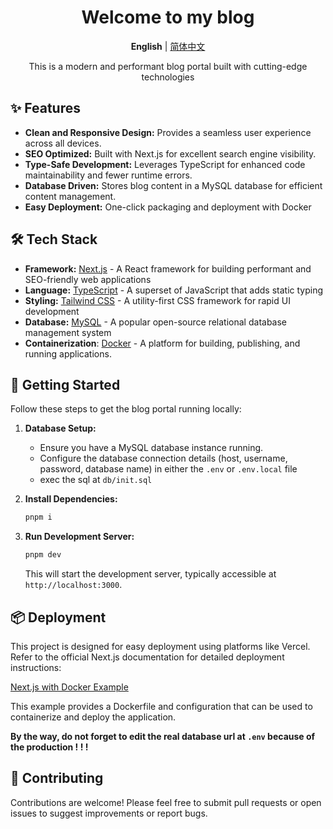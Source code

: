 <h1 align="center">Welcome to my blog</h1>
<p align="center">
    <strong>English</strong> |
    <a href="./README.zh-CN.md">简体中文</a>  
    <p align="center">This is a modern and performant blog portal built with cutting-edge technologies</p>
</p>




## ✨ Features

*   **Clean and Responsive Design:** Provides a seamless user experience across all devices.
*   **SEO Optimized:** Built with Next.js for excellent search engine visibility.
*   **Type-Safe Development:** Leverages TypeScript for enhanced code maintainability and fewer runtime errors.
*   **Database Driven:** Stores blog content in a MySQL database for efficient content management.
*   **Easy Deployment:** One-click packaging and deployment with Docker


## 🛠️ Tech Stack

*   **Framework:** [Next.js](https://nextjs.org/) - A React framework for building performant and SEO-friendly web applications
*   **Language:** [TypeScript](https://www.typescriptlang.org/) - A superset of JavaScript that adds static typing
*   **Styling:** [Tailwind CSS](https://tailwindcss.com/) - A utility-first CSS framework for rapid UI development
*   **Database:** [MySQL](https://www.mysql.com/) - A popular open-source relational database management system
*   **Containerization**: [Docker](https://www.docker.com/) - A platform for building, publishing, and running applications. 

## 🚀 Getting Started

Follow these steps to get the blog portal running locally:

1.  **Database Setup:**
    *   Ensure you have a MySQL database instance running.
    *   Configure the database connection details (host, username, password, database name) in either the `.env` or `.env.local` file
    *   exec the sql at `db/init.sql`

2.  **Install Dependencies:**

    ```bash
    pnpm i
    ```

3.  **Run Development Server:**

    ```bash
    pnpm dev
    ```

    This will start the development server, typically accessible at `http://localhost:3000`.

## 📦 Deployment

This project is designed for easy deployment using platforms like Vercel. Refer to the official Next.js documentation for detailed deployment instructions:

[Next.js with Docker Example](https://github.com/vercel/next.js/tree/canary/examples/with-docker)

This example provides a Dockerfile and configuration that can be used to containerize and deploy the application.

**By the way, do not forget to edit the real database url at `.env` because of the production ! ! !**

## 🤝 Contributing

Contributions are welcome! Please feel free to submit pull requests or open issues to suggest improvements or report bugs.



